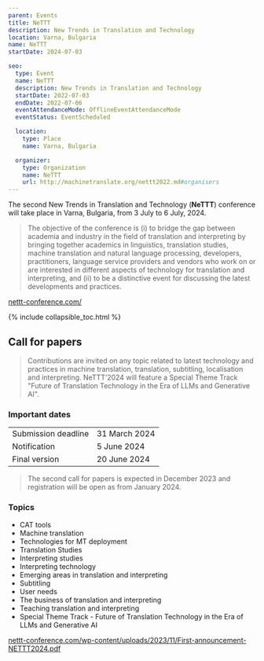 ```yaml
---
parent: Events
title: NeTTT
description: New Trends in Translation and Technology
location: Varna, Bulgaria
name: NeTTT
startDate: 2024-07-03

seo:
  type: Event
  name: NeTTT
  description: New Trends in Translation and Technology
  startDate: 2022-07-03
  endDate: 2022-07-06
  eventAttendanceMode: OfflineEventAttendanceMode
  eventStatus: EventScheduled

  location:
    type: Place
    name: Varna, Bulgaria

  organizer:
    type: Organization
    name: NeTTT
    url: http://machinetranslate.org/nettt2022.md#organisers
---
```


The second New Trends in Translation and Technology (**NeTTT**) conference will take place in Varna, Bulgaria, from 3 July to 6 July, 2024.

> The objective of the conference is (i) to bridge the gap between academia and industry in the field of translation and interpreting by bringing together academics in linguistics, translation studies, machine translation and natural language processing, developers, practitioners, language service providers and vendors who work on or are interested in different aspects of technology for translation and interpreting, and (ii) to be a distinctive event for discussing the latest developments and practices.

[nettt-conference.com/](https://nettt-conference.com/)

{% include collapsible_toc.html %}

## Call for papers

> Contributions are invited on any topic related to latest technology and practices in machine translation, translation, subtitling, localisation and interpreting.
> NeTTT’2024 will feature a Special Theme Track "Future of Translation Technology in the Era of LLMs and Generative AI".

### Important dates

|     |     |
| --- | --- |
| Submission deadline | 31 March 2024 |
| Notification | 5 June 2024 |
| Final version | 20 June 2024 |

> The second call for papers is expected in December 2023 and registration will be open as from January 2024. 

### Topics

- CAT tools
- Machine translation
- Technologies for MT deployment
- Translation Studies
- Interpreting studies
- Interpreting technology
- Emerging areas in translation and interpreting
- Subtitling
- User needs
- The business of translation and interpreting
- Teaching translation and interpreting
- Special Theme Track - Future of Translation Technology in the Era of LLMs and Generative AI


[nettt-conference.com/wp-content/uploads/2023/11/First-announcement-NETTT2024.pdf](https://nettt-conference.com/wp-content/uploads/2023/11/First-announcement-NETTT2024.pdf)